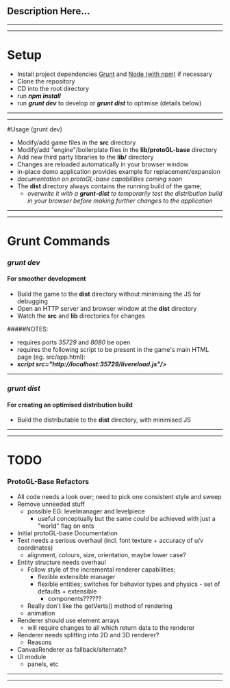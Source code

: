 ## Description Here...
----
----

# Setup
- Install project dependencies [Grunt](http://gruntjs.com/) and [Node (with npm)](https://nodejs.org) if necessary
- Clone the repository
- CD into the root directory
- run ***npm install***
- run ***grunt dev*** to develop or ***grunt dist*** to optimise (details below)

----
----

#Usage (grunt dev)
- Modify/add game files in the **src** directory
- Modify/add "engine"/boilerplate files in the **lib/protoGL-base** directory
- Add new third party libraries to the **lib/** directory
- Changes are reloaded automatically in your browser window
- in-place demo application provides example for replacement/expansion
- *documentation on protoGL-base capabilities coming soon*
- The **dist** directory always contains the running build of the game;
    - *overwrite it with a ***grunt-dist*** to temporarily test the distribution build in your browser before making further changes to the application*

----
----

# Grunt Commands
### *grunt dev*
#### For smoother development
- Build the game to the **dist** directory without minimising the JS for debugging
- Open an HTTP server and browser window at the **dist** directory
- Watch the **src** and **lib** directories for changes

#####NOTES:
- requires ports *35729* and *8080* be open
- requires the following script to be present in the game's main HTML page (eg. src/app.html):
- ***script src="http://localhost:35729/livereload.js"/>***

----

### *grunt dist*
#### For creating an optimised distribution build
- Build the distributable to the **dist** directory, with minimised JS

----
----

# TODO
### ProtoGL-Base Refactors
- All code needs a look over; need to pick one consistent style and sweep
- Remove unneeded stuff
    - possible EG: levelmanager and levelpiece
        - useful conceptually but the same could be achieved with just a "world" flag on ents
- Initial protoGL-base Documentation
- Text needs a serious overhaul (incl. font texture + accuracy of u/v coordinates)
    - alignment, colours, size, orientation, maybe lower case?
- Entity structure needs overhaul
    - Follow style of the incremental renderer capabilities;
        - flexible extensible manager
        - flexible entities; switches for behavior types and physics - set of defaults + extensible
            - components??????
    - Really don't like the getVerts() method of rendering
    - animation
- Renderer should use element arrays
    - will require changes to all which return data to the renderer
- Renderer needs splitting into 2D and 3D renderer?
    - Reasons
- CanvasRenderer as fallback/alternate?
- UI module
    - panels, etc

----
----